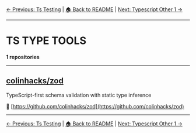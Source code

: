 [← Previous: Ts Testing](ts-testing.txt) | [🏠 Back to README](../README.md) | [Next: Typescript Other 1 →](typescript-other-1.txt)

---

# TS TYPE TOOLS

**1 repositories**

---

## [colinhacks/zod](https://github.com/colinhacks/zod)

TypeScript-first schema validation with static type inference

🔗 [https://github.com/colinhacks/zod](https://github.com/colinhacks/zod)

---


[← Previous: Ts Testing](ts-testing.txt) | [🏠 Back to README](../README.md) | [Next: Typescript Other 1 →](typescript-other-1.txt)
